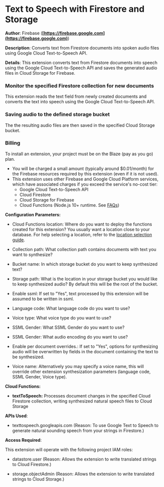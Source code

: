 # Text to Speech with Firestore and Storage

**Author**: Firebase (**[https://firebase.google.com](https://firebase.google.com)**)

**Description**: Converts text from Firestore documents into spoken audio files using Google Cloud Text-to-Speech API.



**Details**: This extension converts text from Firestore documents into speech using the Google Cloud Text-to-Speech API and saves the generated audio files in Cloud Storage for Firebase.


### Monitor the specified Firestore collection for new documents
This extension reads the text field from newly created documents and converts the text into speech using the Google Cloud Text-to-Speech API.

### Saving audio to the defined storage bucket
The the resulting audio files are then saved in the specified Cloud Storage bucket.

### Billing
To install an extension, your project must be on the Blaze (pay as you go) plan.

- You will be charged a small amount (typically around $0.01/month) for the Firebase resources required by this extension (even if it is not used).
- This extension uses other Firebase and Google Cloud Platform services, which have associated charges if you exceed the service's no-cost tier:
  - Google Cloud Text-to-Speech API
  - Cloud Firestore
  - Cloud Storage for Firebase
  - Cloud Functions (Node.js 10+ runtime. See [FAQs](https://firebase.google.com/support/faq#extensions-pricing))




**Configuration Parameters:**

* Cloud Functions location: Where do you want to deploy the functions created for this extension? You usually want a location close to your database. For help selecting a location, refer to the [location selection guide](https://firebase.google.com/docs/functions/locations).

* Collection path: What collection path contains documents with text you want to synthesize?


* Bucket name: In which storage bucket do you want to keep synthesized text?


* Storage path: What is the location in your storage bucket you would like to keep synthesized audio? By default this will be the root of the bucket.


* Enable ssml: If set to \"Yes\", text processed by this extension will be assumed to be written in ssml.

* Language code: What language code do you want to use?

* Voice type: What voice type do you want to use?

* SSML Gender: What SSML Gender do you want to use?

* SSML Gender: What audio encoding do you want to use?

* Enable per document overrides.: If set to \"Yes\", options for synthesizing audio will be overwritten  by fields in the document containing the text to be synthesized.

* Voice name: Alternatively you may specify a voice name, this will override other extension synthesization parameters (language code, SSML Gender, Voice type).




**Cloud Functions:**

* **textToSpeech:** Processes document changes in the specified Cloud Firestore collection, writing synthesized natural speech files to Cloud Storage



**APIs Used**:

* texttospeech.googleapis.com (Reason: To use Google Text to Speech to generate natural sounding speech from your strings in Firestore.)



**Access Required**:



This extension will operate with the following project IAM roles:

* datastore.user (Reason: Allows the extension to write translated strings to Cloud Firestore.)

* storage.objectAdmin (Reason: Allows the extension to write translated strings to Cloud Storage.)
